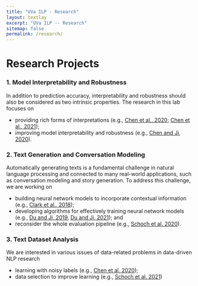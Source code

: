 ```yaml
---
title: "UVa ILP - Research"
layout: textlay
excerpt: "UVa ILP -- Research"
sitemap: false
permalink: /research/
---
```


# Research Projects


### 1. Model Interpretability and Robustness

In addition to prediction accuracy, interpretability and robustness should also be considered as two intrinsic properties. The research in this lab focuses on 

- providing rich forms of interpretations (e.g., [Chen et al., 2020](https://www.aclweb.org/anthology/2020.acl-main.494/); [Chen et al., 2021](https://www.aclweb.org/anthology/2021.naacl-main.306/));
- improving model interpretability and robustness (e.g., [Chen and Ji, 2020](https://www.aclweb.org/anthology/2020.emnlp-main.347/)).

### 2. Text Generation and Conversation Modeling

Automatically generating texts is a fundamental challenge in natural language processing and connected to many real-world applications, such as conversation modeling and story generation.
To address this challenge, we are working on 

- building neural network models to incorporate contextual information (e.g., [Clark et al., 2018](https://www.aclweb.org/anthology/N18-1204/));
- developing algorithms for effectively training neural network models (e.g., [Du and Ji, 2019](https://www.aclweb.org/anthology/D19-1619/), [Du and Ji, 2021](https://arxiv.org/abs/2109.01958)); and
- reconsider the whole evaluation pipeline (e.g., [Schoch et al. 2020](https://www.aclweb.org/anthology/2020.evalnlgeval-1.2/)).

### 3. Text Dataset Analysis

We are interested in various issues of data-related problems in data-driven NLP research

- learning with noisy labels (e.g., [Chen et al. 2020](https://aclanthology.org/2020.findings-emnlp.426/));
- data selection to improve learning (e.g., [Schoch et al. 2021](https://arxiv.org/abs/2108.07871))

<!-- Research project 1 -->
 
<!-- ## Research -->
 
<!-- ![]({{ site.url }}{{ site.baseurl }}/images/respic/research-1.jpg){: style="width: 300px; float: right; border: 10px"} -->

<!-- Research project 2 -->

<!-- ## Research -->

<!-- ![]({{ site.url }}{{ site.baseurl }}/images/respic/research-2.jpg){: style="width: 300px; float: left; border: 10px"} -->

<br><br>
